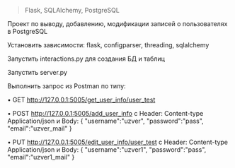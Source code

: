 > Flask, SQLAlchemy, PostgreSQL

Проект по выводу, добавлению, модификации записей о пользователях в PostgreSQL

Установить зависимости: flask, configparser, threading, sqlalchemy

Запустить interactions.py для создания БД и таблиц

Запустить server.py

Выполнить запрос из Postman по типу:

• GET http://127.0.0.1:5005/get_user_info/user_test

• POST http://127.0.0.1:5005/add_user_info c Header: Content-type Application/json и Body:
{
"username":"uzver",
"password":"pass",
"email":"uzver_mail"
}

• PUT http://127.0.0.1:5005/edit_user_info/user_test c Header: Content-type Application/json и Body:
{
"username":"uzver1",
"password":"pass",
"email":"uzver1_mail"
}
